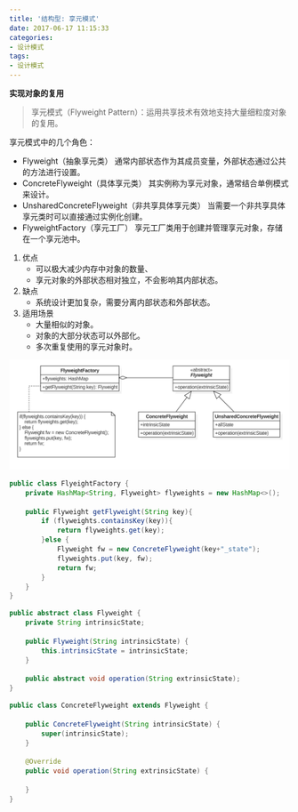 ```yaml
---
title: '结构型: 享元模式'
date: 2017-06-17 11:15:33
categories:
- 设计模式
tags:
- 设计模式
---
```


**实现对象的复用**

>享元模式（Flyweight Pattern）：运用共享技术有效地支持大量细粒度对象的复用。

享元模式中的几个角色：
* Flyweight（抽象享元类）
	通常内部状态作为其成员变量，外部状态通过公共的方法进行设置。
* ConcreteFlyweight（具体享元类）
	其实例称为享元对象，通常结合单例模式来设计。
* UnsharedConcreteFlyweight（非共享具体享元类）
	当需要一个非共享具体享元类时可以直接通过实例化创建。
* FlyweightFactory（享元工厂）
	享元工厂类用于创建并管理享元对象，存储在一个享元池中。

1. 优点
	* 可以极大减少内存中对象的数量、
	* 享元对象的外部状态相对独立，不会影响其内部状态。
2. 缺点
	* 系统设计更加复杂，需要分离内部状态和外部状态。
3. 适用场景
	* 大量相似的对象。
	* 对象的大部分状态可以外部化。
	* 多次重复使用的享元对象时。

![](/images/uml/flyweight.png)

```java
public class FlyeightFactory {
    private HashMap<String, Flyweight> flyweights = new HashMap<>();

    public Flyweight getFlyweight(String key){
        if (flyweights.containsKey(key)){
            return flyweights.get(key);
        }else {
            Flyweight fw = new ConcreteFlyweight(key+"_state");
            flyweights.put(key, fw);
            return fw;
        }
    }
}
```

```java
public abstract class Flyweight {
    private String intrinsicState;

    public Flyweight(String intrinsicState) {
        this.intrinsicState = intrinsicState;
    }

    public abstract void operation(String extrinsicState);
}
```

```java
public class ConcreteFlyweight extends Flyweight {

    public ConcreteFlyweight(String intrinsicState) {
        super(intrinsicState);
    }

    @Override
    public void operation(String extrinsicState) {

    }
}
```